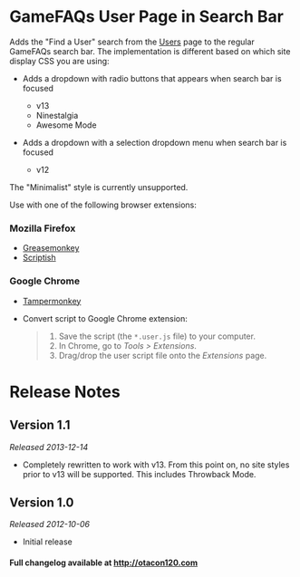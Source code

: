 GameFAQs User Page in Search Bar
================================
Adds the "Find a User" search from the [Users](http://gamefaqs.com/users/) page to the regular GameFAQs search bar. The implementation is different based on which site display CSS you are using:

*	Adds a dropdown with radio buttons that appears when search bar is focused

	*	v13
	*	Ninestalgia
	*	Awesome Mode

*	Adds a dropdown with a selection dropdown menu when search bar is focused

	*	v12

The "Minimalist" style is currently unsupported.


Use with one of the following browser extensions:

### Mozilla Firefox ###
*	[Greasemonkey](https://addons.mozilla.org/en-US/firefox/addon/greasemonkey/)
*	[Scriptish](https://addons.mozilla.org/en-US/firefox/addon/scriptish/)

### Google Chrome ###
*	[Tampermonkey](https://chrome.google.com/webstore/detail/tampermonkey/dhdgffkkebhmkfjojejmpbldmpobfkfo)
*	Convert script to Google Chrome extension:

	>1. Save the script (the `*.user.js` file) to your computer.
	>2. In Chrome, go to _Tools > Extensions_.
	>3. Drag/drop the user script file onto the _Extensions_ page.

Release Notes
=============

Version 1.1
-----------
_Released 2013-12-14_

*	Completely rewritten to work with v13. From this point on, no site styles prior to v13 will be supported. This includes Throwback Mode.

Version 1.0
-----------
_Released 2012-10-06_

*	Initial release

#### Full changelog available at http://otacon120.com ####